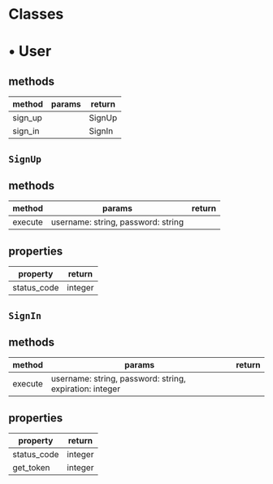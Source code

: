 # Classes

# • User
## methods
| method | params | return |
| - | - | - |
| sign_up | | SignUp | |
| sign_in | | SignIn | |

## `SignUp`
## methods
| method | params | return |
| - | - | - |
| execute | username: string, password: string | | |

## properties
| property | return |
| - | - |
| status_code | integer | |

## `SignIn`
## methods
| method | params | return |
| - | - | - |
| execute | username: string, password: string, expiration: integer | | |

## properties
| property | return |
| - | - |
| status_code | integer | |
| get_token | integer | |
